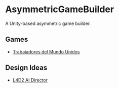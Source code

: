# AsymmetricGameBuilder

A Unity-based asymmetric game builder.

## Games

* [Trabajadores del Mundo Unidos](Docs/Games/TrabajadoresDelMundoUnidos.md)

## Design Ideas

* [L4D2 AI Director](Docs/Design/L4D2StyleAIDirector.md)

